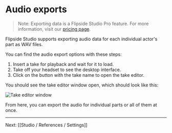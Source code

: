 # Audio exports

> Note: Exporting data is a Flipside Studio Pro feature. For more information, visit our [pricing page](/pricing).

Flipside Studio supports exporting audio data for each individual actor's part as WAV files.

You can find the audio export options with these steps:

1. Insert a take for playback and wait for it to load.
2. Take off your headset to see the desktop interface.
3. Click on the button with the take name to open the take editor.

You should see the take editor window open, which should look like this:

![Take editor window](https://www.flipsidexr.com/files/docs/screenshots/take-editor.jpg)

From here, you can export the audio for individual parts or all of them at once.

---

Next: [[Studio / References / Settings]]
